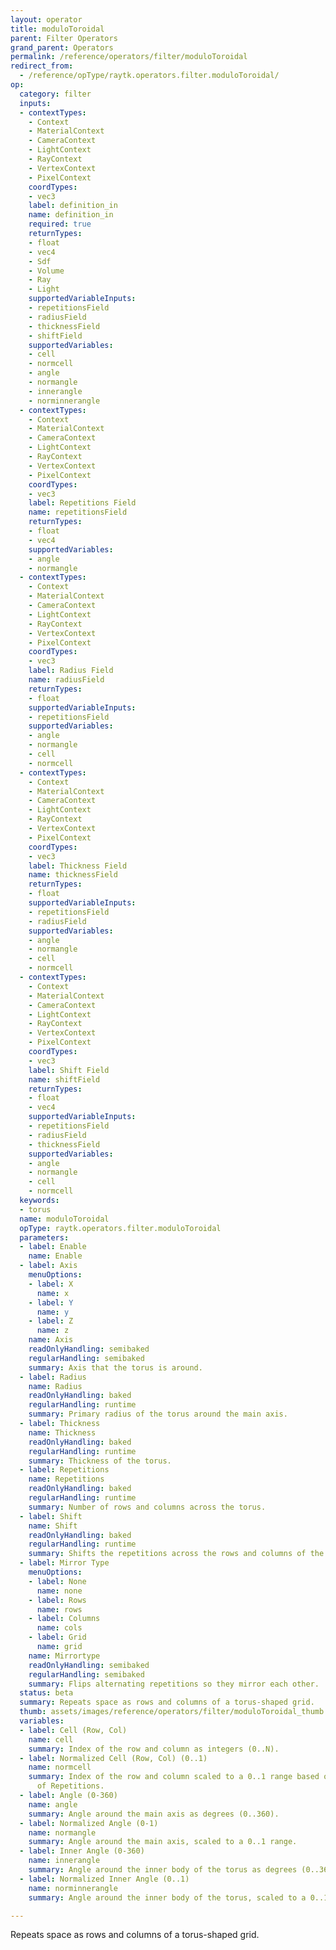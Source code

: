 ```yaml
---
layout: operator
title: moduloToroidal
parent: Filter Operators
grand_parent: Operators
permalink: /reference/operators/filter/moduloToroidal
redirect_from:
  - /reference/opType/raytk.operators.filter.moduloToroidal/
op:
  category: filter
  inputs:
  - contextTypes:
    - Context
    - MaterialContext
    - CameraContext
    - LightContext
    - RayContext
    - VertexContext
    - PixelContext
    coordTypes:
    - vec3
    label: definition_in
    name: definition_in
    required: true
    returnTypes:
    - float
    - vec4
    - Sdf
    - Volume
    - Ray
    - Light
    supportedVariableInputs:
    - repetitionsField
    - radiusField
    - thicknessField
    - shiftField
    supportedVariables:
    - cell
    - normcell
    - angle
    - normangle
    - innerangle
    - norminnerangle
  - contextTypes:
    - Context
    - MaterialContext
    - CameraContext
    - LightContext
    - RayContext
    - VertexContext
    - PixelContext
    coordTypes:
    - vec3
    label: Repetitions Field
    name: repetitionsField
    returnTypes:
    - float
    - vec4
    supportedVariables:
    - angle
    - normangle
  - contextTypes:
    - Context
    - MaterialContext
    - CameraContext
    - LightContext
    - RayContext
    - VertexContext
    - PixelContext
    coordTypes:
    - vec3
    label: Radius Field
    name: radiusField
    returnTypes:
    - float
    supportedVariableInputs:
    - repetitionsField
    supportedVariables:
    - angle
    - normangle
    - cell
    - normcell
  - contextTypes:
    - Context
    - MaterialContext
    - CameraContext
    - LightContext
    - RayContext
    - VertexContext
    - PixelContext
    coordTypes:
    - vec3
    label: Thickness Field
    name: thicknessField
    returnTypes:
    - float
    supportedVariableInputs:
    - repetitionsField
    - radiusField
    supportedVariables:
    - angle
    - normangle
    - cell
    - normcell
  - contextTypes:
    - Context
    - MaterialContext
    - CameraContext
    - LightContext
    - RayContext
    - VertexContext
    - PixelContext
    coordTypes:
    - vec3
    label: Shift Field
    name: shiftField
    returnTypes:
    - float
    - vec4
    supportedVariableInputs:
    - repetitionsField
    - radiusField
    - thicknessField
    supportedVariables:
    - angle
    - normangle
    - cell
    - normcell
  keywords:
  - torus
  name: moduloToroidal
  opType: raytk.operators.filter.moduloToroidal
  parameters:
  - label: Enable
    name: Enable
  - label: Axis
    menuOptions:
    - label: X
      name: x
    - label: Y
      name: y
    - label: Z
      name: z
    name: Axis
    readOnlyHandling: semibaked
    regularHandling: semibaked
    summary: Axis that the torus is around.
  - label: Radius
    name: Radius
    readOnlyHandling: baked
    regularHandling: runtime
    summary: Primary radius of the torus around the main axis.
  - label: Thickness
    name: Thickness
    readOnlyHandling: baked
    regularHandling: runtime
    summary: Thickness of the torus.
  - label: Repetitions
    name: Repetitions
    readOnlyHandling: baked
    regularHandling: runtime
    summary: Number of rows and columns across the torus.
  - label: Shift
    name: Shift
    readOnlyHandling: baked
    regularHandling: runtime
    summary: Shifts the repetitions across the rows and columns of the torus.
  - label: Mirror Type
    menuOptions:
    - label: None
      name: none
    - label: Rows
      name: rows
    - label: Columns
      name: cols
    - label: Grid
      name: grid
    name: Mirrortype
    readOnlyHandling: semibaked
    regularHandling: semibaked
    summary: Flips alternating repetitions so they mirror each other.
  status: beta
  summary: Repeats space as rows and columns of a torus-shaped grid.
  thumb: assets/images/reference/operators/filter/moduloToroidal_thumb.png
  variables:
  - label: Cell (Row, Col)
    name: cell
    summary: Index of the row and column as integers (0..N).
  - label: Normalized Cell (Row, Col) (0..1)
    name: normcell
    summary: Index of the row and column scaled to a 0..1 range based on the number
      of Repetitions.
  - label: Angle (0-360)
    name: angle
    summary: Angle around the main axis as degrees (0..360).
  - label: Normalized Angle (0-1)
    name: normangle
    summary: Angle around the main axis, scaled to a 0..1 range.
  - label: Inner Angle (0-360)
    name: innerangle
    summary: Angle around the inner body of the torus as degrees (0..360).
  - label: Normalized Inner Angle (0..1)
    name: norminnerangle
    summary: Angle around the inner body of the torus, scaled to a 0..1 range.

---
```



Repeats space as rows and columns of a torus-shaped grid.